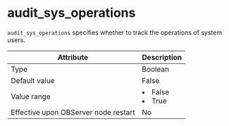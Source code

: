audit_sys_operations
=========================================

`audit_sys_operations` specifies whether to track the operations of system users.


| **Attribute** | **Description** |
|------------------|--------------------------------------------------------------------------------------------------------|
| Type | Boolean |
| Default value | False |
| Value range | <li> False   <li> True |
| Effective upon OBServer node restart | No |



